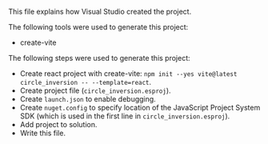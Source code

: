 This file explains how Visual Studio created the project.

The following tools were used to generate this project:
- create-vite

The following steps were used to generate this project:
- Create react project with create-vite: `npm init --yes vite@latest circle_inversion -- --template=react`.
- Create project file (`circle_inversion.esproj`).
- Create `launch.json` to enable debugging.
- Create `nuget.config` to specify location of the JavaScript Project System SDK (which is used in the first line in `circle_inversion.esproj`).
- Add project to solution.
- Write this file.
